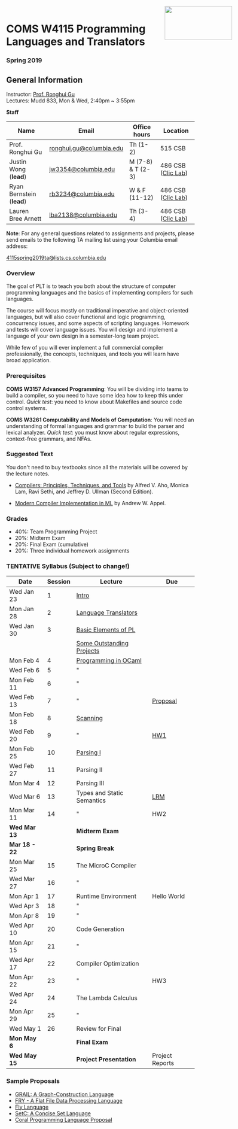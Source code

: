 
<img style="float:right; margin: -5px -100px 0px -100px;" src="https://www.laurenillumination.com/wp-content/uploads/2017/10/logo-columbia.png" width="180" height="90">

# COMS W4115 Programming Languages and Translators

### Spring 2019



## General Information

Instructor: [Prof. Ronghui Gu](https://www.cs.columbia.edu/~rgu/)  
Lectures: Mudd 833, Mon & Wed, 2:40pm ~ 3:55pm  

**Staff**  

| Name      | Email | Office hours | Location |  
| ----------- | ----------- |  ----------- |  ----------- |
| Prof. Ronghui Gu |  ronghui.gu@columbia.edu | Th (1-2) | 515 CSB |
| Justin Wong (**lead**)| jw3354@columbia.edu | M (7-8) & T (2-3) | 486 CSB ([Clic Lab](https://www.cs.columbia.edu/clic/)) |  
| Ryan Bernstein (**lead**)| rb3234@columbia.edu | W & F (11-12) | 486 CSB ([Clic Lab](https://www.cs.columbia.edu/clic/)) |  
| Lauren Bree Arnett | lba2138@columbia.edu | Th (3-4) | 486 CSB ([Clic Lab](https://www.cs.columbia.edu/clic/)) |  

**Note**: For any general questions related to assignments and projects,
please send emails to the following
TA mailing list using your Columbia email address:

4115spring2019ta@lists.cs.columbia.edu

### Overview
The goal of PLT is to teach you both about the structure of computer programming languages and the basics of implementing compilers for such languages.

The course will focus mostly on traditional imperative and object-oriented languages, but will also cover functional and logic programming, concurrency issues, and some aspects of scripting languages. Homework and tests will cover language issues. You will design and implement a language of your own design in a semester-long team project.

While few of you will ever implement a full commercial compiler professionally, the concepts, techniques, and tools you will learn have broad application.

### Prerequisites
**COMS W3157 Advanced Programming**: You will be dividing into teams to build a compiler, so you need to have some idea how to keep this under control. *Quick test*: you need to know about Makefiles and source code control systems.

**COMS W3261 Computability and Models of Computation**: You will need an understanding of formal languages and grammar to build the parser and lexical analyzer. *Quick test*: you must know about regular expressions, context-free grammars, and NFAs.

### Suggested Text
You don't need to buy textbooks since all the materials will be covered by the lecture notes.
- [Compilers: Principles, Techniques, and Tools](https://www.amazon.com/Compilers-Principles-Techniques-Tools-2nd/dp/0321486811)
 by Alfred V. Aho, Monica Lam, Ravi Sethi, and Jeffrey D. Ullman (Second Edition).

- [Modern Compiler Implementation in ML](http://www.cs.princeton.edu/~appel/modern/ml/)
  by Andrew W. Appel.

### Grades
  - 40%: Team Programming Project
  - 20%: Midterm Exam
  - 20%: Final Exam (cumulative)
  - 20%: Three individual homework assignments

### TENTATIVE Syllabus (Subject to change!)

| Date      | Session | Lecture | Due |
| ----------- | ----------- |  ----------- |  ----------- |
| Wed Jan 23  | 1  | [Intro](./lectures/intro.pdf) | |
| Mon Jan 28  | 2  | [Language Translators](./lectures/translators.pdf)  | |
| Wed Jan 30  | 3  | [Basic Elements of PL](./lectures/languages.pdf) | |
|    |   | [Some Outstanding Projects](./lectures/projects.pdf) | |
| Mon Feb 4   | 4  | [Programming in OCaml](./lectures/ocaml.pdf) | |
| Wed Feb 6   | 5  | " | |
| Mon Feb 11  | 6  | "| |
| Wed Feb 13  | 7  | " | [Proposal](./assignments/proposal.html) |
| Mon Feb 18  | 8  | [Scanning](./lectures/scanner.pdf) | |
| Wed Feb 20  | 9  | " | [HW1](./assignments/hw1.html) |
| Mon Feb 25  | 10 | [Parsing I](./lectures/syntax.pdf) | |
| Wed Feb 27  | 11 | Parsing II | |
| Mon Mar 4   | 12 | Parsing III | |
| Wed Mar 6   | 13 | Types and Static Semantics | [LRM](./assignments/lrm.html) |
| Mon Mar 11  | 14 | " | HW2 |
| **Wed Mar 13**  |    | **Midterm Exam** | |
| **Mar 18 - 22** |    | **Spring Break** | |
| Mon Mar 25  | 15 | The MicroC Compiler | |
| Wed Mar 27  | 16 | " | |
| Mon Apr 1   | 17 | Runtime Environment | Hello World |
| Wed Apr 3   | 18 | " | |
| Mon Apr 8   | 19 | " | |
| Wed Apr 10  | 20 | Code Generation | |
| Mon Apr 15  | 21 | " | |
| Wed Apr 17  | 22 | Compiler Optimization | |
| Mon Apr 22  | 23 | " | HW3 |
| Wed Apr 24  | 24 | The Lambda Calculus | |
| Mon Apr 29  | 25 | " | |
| Wed May 1   | 26 | Review for Final  | |
| **Mon May 6**   |    | **Final Exam**  | |
| **Wed May 15**  |    | **Project Presentation**  | Project Reports |

### Sample Proposals
- [GRAIL: A Graph-Construction Language](http://www.cs.columbia.edu/~sedwards/classes/2017/4115-spring/proposals/GRAIL.pdf)
- [FRY - A Flat File Data Processing Language](http://www.cs.columbia.edu/~sedwards/classes/2014/w4115-fall/proposals/FRY.pdf)
- [Fly Language](http://www.cs.columbia.edu/~sedwards/classes/2016/4115-spring/proposals/Fly.pdf)
- [SetC: A Concise Set Language](http://www.cs.columbia.edu/~sedwards/classes/2017/4115-spring/proposals/SetC.pdf)
- [Coral Programming Language Proposal](http://www.cs.columbia.edu/~sedwards/classes/2018/4115-fall/proposals/Coral.pdf)
